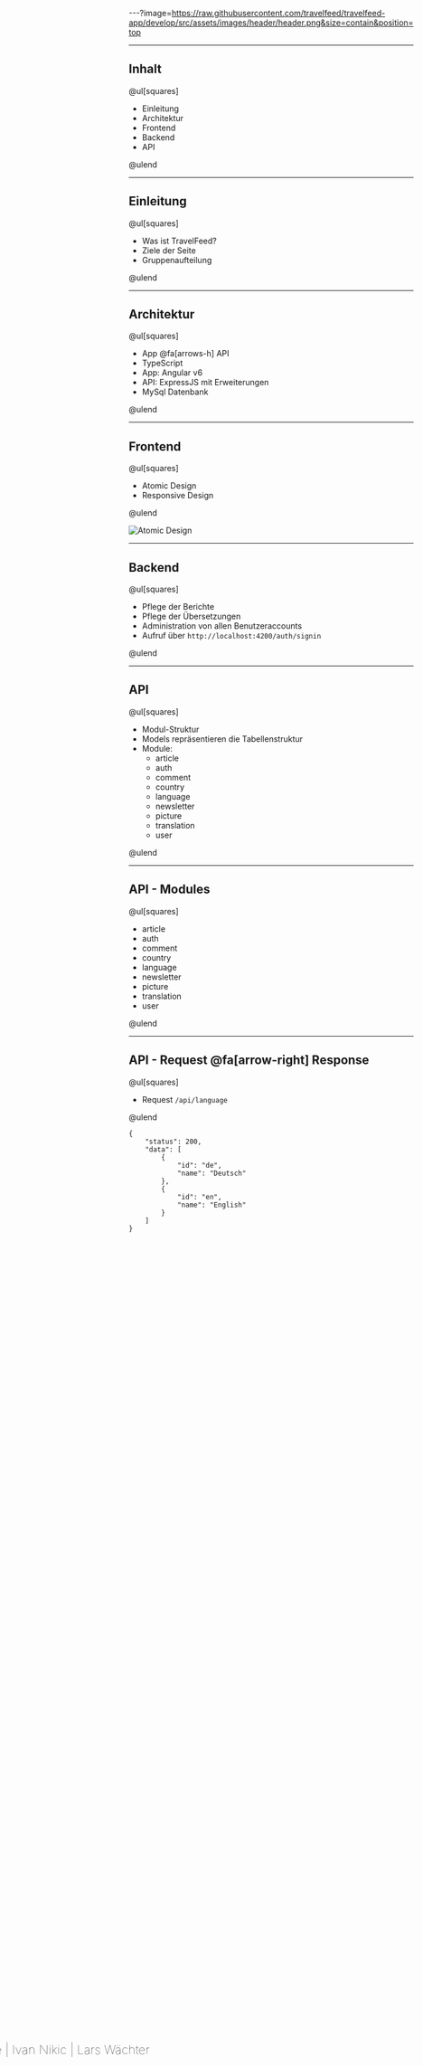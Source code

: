 ---?image=https://raw.githubusercontent.com/travelfeed/travelfeed-app/develop/src/assets/images/header/header.png&size=contain&position=top

<div style="position: fixed; bottom: 7vh; left: -50%; width: 100vw; height: 80px;">
    <p style="font-size: 22px; text-align: center; font-weight: 100;">Dennis Fritsch | Pascal Iske | Ivan Nikic | Lars Wächter</p>
</div>

---

## Inhalt

@ul[squares]

- Einleitung
- Architektur
- Frontend
- Backend
- API

@ulend

---

## Einleitung

@ul[squares]

- Was ist TravelFeed?
- Ziele der Seite
- Gruppenaufteilung

@ulend

---

## Architektur

@ul[squares]

- App @fa[arrows-h] API
- TypeScript
- App: Angular v6
- API: ExpressJS mit Erweiterungen
- MySql Datenbank

@ulend

---

## Frontend

@ul[squares]

- Atomic Design
- Responsive Design

@ulend

![Atomic Design](http://ubie.io/wp-content/uploads/2016/08/atomic-web-design.gif)


---

## Backend

@ul[squares]

- Pflege der Berichte
- Pflege der Übersetzungen
- Administration von allen Benutzeraccounts
- Aufruf über `http://localhost:4200/auth/signin`

@ulend

---

## API

@ul[squares]

- Modul-Struktur
- Models repräsentieren die Tabellenstruktur
- Module:
    - article
    - auth
    - comment
    - country
    - language
    - newsletter
    - picture
    - translation
    - user


@ulend

---

## API - Modules

@ul[squares]

- article
- auth
- comment
- country
- language
- newsletter
- picture
- translation
- user

@ulend

---

## API - Request @fa[arrow-right] Response

@ul[squares]

- Request `/api/language`

@ulend

```
{
    "status": 200,
    "data": [
        {
            "id": "de",
            "name": "Deutsch"
        },
        {
            "id": "en",
            "name": "English"
        }
    ]
}
```
